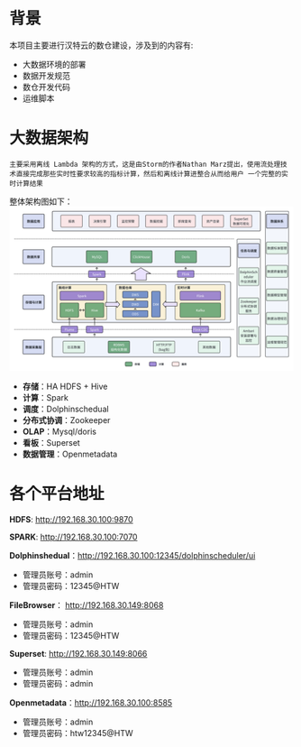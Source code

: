 # 背景
本项目主要进行汉特云的数仓建设，涉及到的内容有:
- 大数据环境的部署
- 数据开发规范
- 数仓开发代码
- 运维脚本

# 大数据架构
    主要采用离线 Lambda 架构的方式，这是由Storm的作者Nathan Marz提出，使用流处理技术直接完成那些实时性要求较高的指标计算，然后和离线计算进整合从而给用户 一个完整的实时计算结果

整体架构图如下：
<img src="/static/数仓架构.png" width="800px" />
- **存储**：HA HDFS + Hive
- **计算**：Spark
- **调度**：Dolphinschedual
- **分布式协调**：Zookeeper
- **OLAP**：Mysql/doris
- **看板**：Superset
- **数据管理**：Openmetadata

# 各个平台地址

**HDFS**: http://192.168.30.100:9870

**SPARK**: http://192.168.30.100:7070

**Dolphinshedual**：http://192.168.30.100:12345/dolphinscheduler/ui
- 管理员账号：admin   
- 管理员密码：12345@HTW

**FileBrowser**： http://192.168.30.149:8068
- 管理员账号：admin   
- 管理员密码：12345@HTW

**Superset**: http://192.168.30.149:8066
- 管理员账号：admin   
- 管理员密码：admin

**Openmetadata**：http://192.168.30.100:8585
- 管理员账号：admin   
- 管理员密码：htw12345@HTW